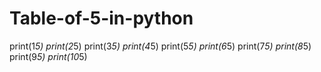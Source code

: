 # Table-of-5-in-python

print(1*5)
print(2*5)
print(3*5)
print(4*5)
print(5*5)
print(6*5)
print(7*5)
print(8*5)
print(9*5)
print(10*5)
